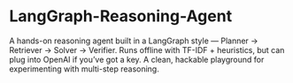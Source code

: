 # LangGraph-Reasoning-Agent
A hands-on reasoning agent built in a LangGraph style — Planner → Retriever → Solver → Verifier. Runs offline with TF-IDF + heuristics, but can plug into OpenAI if you’ve got a key. A clean, hackable playground for experimenting with multi-step reasoning.
